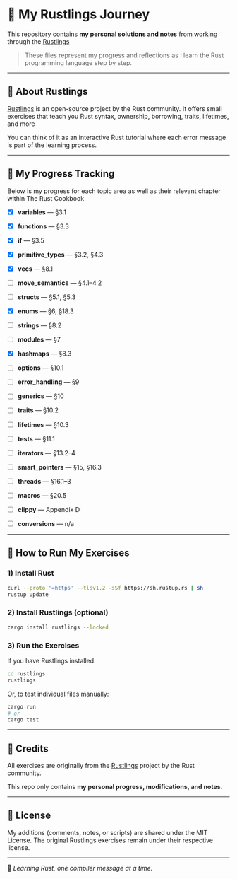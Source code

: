 # 🦀 My Rustlings Journey

This repository contains **my personal solutions and notes** from working through the [Rustlings](https://rustlings.rust-lang.org/) 

> These files represent my progress and reflections as I learn the Rust programming language step by step.

---

## 📘 About Rustlings

[Rustlings](https://github.com/rust-lang/rustlings) is an open-source project by the Rust community. It offers small exercises that teach you Rust syntax, ownership, borrowing, traits, lifetimes, and more 

You can think of it as an interactive Rust tutorial where each error message is part of the learning process.

---

## 🧩 My Progress Tracking

Below is my progress for each topic area as well as their relevant chapter within The Rust Cookbook

- [x] **variables** — §3.1  
- [x] **functions** — §3.3  
- [x] **if** — §3.5  
- [x] **primitive_types** — §3.2, §4.3  
- [x] **vecs** — §8.1  
- [ ] **move_semantics** — §4.1–4.2  
- [ ] **structs** — §5.1, §5.3  
- [x] **enums** — §6, §18.3  
- [ ] **strings** — §8.2  
- [ ] **modules** — §7  
- [x] **hashmaps** — §8.3  
- [ ] **options** — §10.1  
- [ ] **error_handling** — §9  
- [ ] **generics** — §10  
- [ ] **traits** — §10.2  
- [ ] **lifetimes** — §10.3  
- [ ] **tests** — §11.1  
- [ ] **iterators** — §13.2–4  
- [ ] **smart_pointers** — §15, §16.3  
- [ ] **threads** — §16.1–3  
- [ ] **macros** — §20.5  
- [ ] **clippy** — Appendix D  
- [ ] **conversions** — n/a




---

## 🚀 How to Run My Exercises

### 1) Install Rust

```bash
curl --proto '=https' --tlsv1.2 -sSf https://sh.rustup.rs | sh
rustup update
```

### 2) Install Rustlings (optional)

```bash
cargo install rustlings --locked
```

### 3) Run the Exercises

If you have Rustlings installed:

```bash
cd rustlings 
rustlings
```

Or, to test individual files manually:

```bash
cargo run
# or
cargo test
```

---

## 🤝 Credits

All exercises are originally from the [Rustlings](https://github.com/rust-lang/rustlings) project by the Rust community.

This repo only contains **my personal progress, modifications, and notes**.

---

## 📜 License

My additions (comments, notes, or scripts) are shared under the MIT License.
The original Rustlings exercises remain under their respective license.

---

🦀 *Learning Rust, one compiler message at a time.*
